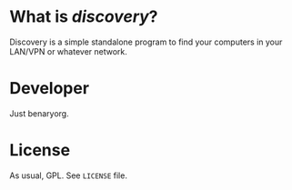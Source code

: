 # What is _discovery_?

Discovery is a simple standalone program to find your computers in your LAN/VPN
or whatever network.

# Developer

Just benaryorg.

# License

As usual, GPL.
See `LICENSE` file.
